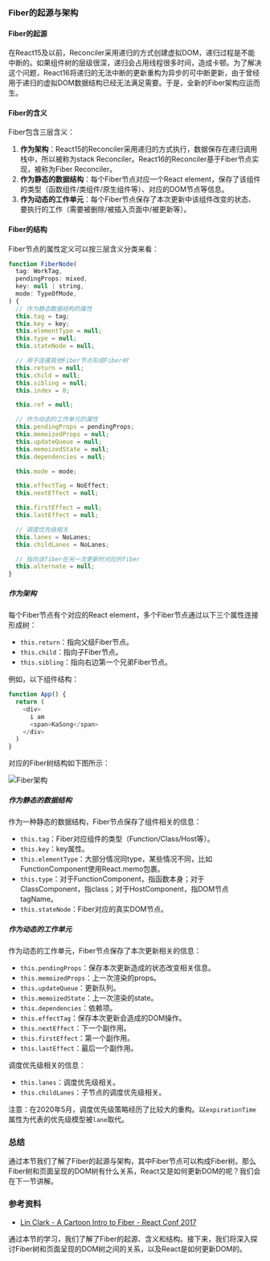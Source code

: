 ### Fiber的起源与架构

#### Fiber的起源

在React15及以前，Reconciler采用递归的方式创建虚拟DOM，递归过程是不能中断的。如果组件树的层级很深，递归会占用线程很多时间，造成卡顿。为了解决这个问题，React16将递归的无法中断的更新重构为异步的可中断更新，由于曾经用于递归的虚拟DOM数据结构已经无法满足需要。于是，全新的Fiber架构应运而生。

#### Fiber的含义

Fiber包含三层含义：

1. **作为架构**：React15的Reconciler采用递归的方式执行，数据保存在递归调用栈中，所以被称为stack Reconciler。React16的Reconciler基于Fiber节点实现，被称为Fiber Reconciler。
2. **作为静态的数据结构**：每个Fiber节点对应一个React element，保存了该组件的类型（函数组件/类组件/原生组件等）、对应的DOM节点等信息。
3. **作为动态的工作单元**：每个Fiber节点保存了本次更新中该组件改变的状态、要执行的工作（需要被删除/被插入页面中/被更新等）。

#### Fiber的结构

Fiber节点的属性定义可以按三层含义分类来看：

```javascript
function FiberNode(
  tag: WorkTag,
  pendingProps: mixed,
  key: null | string,
  mode: TypeOfMode,
) {
  // 作为静态数据结构的属性
  this.tag = tag;
  this.key = key;
  this.elementType = null;
  this.type = null;
  this.stateNode = null;

  // 用于连接其他Fiber节点形成Fiber树
  this.return = null;
  this.child = null;
  this.sibling = null;
  this.index = 0;

  this.ref = null;

  // 作为动态的工作单元的属性
  this.pendingProps = pendingProps;
  this.memoizedProps = null;
  this.updateQueue = null;
  this.memoizedState = null;
  this.dependencies = null;

  this.mode = mode;

  this.effectTag = NoEffect;
  this.nextEffect = null;

  this.firstEffect = null;
  this.lastEffect = null;

  // 调度优先级相关
  this.lanes = NoLanes;
  this.childLanes = NoLanes;

  // 指向该fiber在另一次更新时对应的fiber
  this.alternate = null;
}
```

##### 作为架构

每个Fiber节点有个对应的React element，多个Fiber节点通过以下三个属性连接形成树：

- `this.return`：指向父级Fiber节点。
- `this.child`：指向子Fiber节点。
- `this.sibling`：指向右边第一个兄弟Fiber节点。

例如，以下组件结构：

```javascript
function App() {
  return (
    <div>
      i am
      <span>KaSong</span>
    </div>
  )
}
```

对应的Fiber树结构如下图所示：

![Fiber架构](https://user-images.githubusercontent.com/316198/828710-828710.png)

##### 作为静态的数据结构

作为一种静态的数据结构，Fiber节点保存了组件相关的信息：

- `this.tag`：Fiber对应组件的类型（Function/Class/Host等）。
- `this.key`：key属性。
- `this.elementType`：大部分情况同type，某些情况不同，比如FunctionComponent使用React.memo包裹。
- `this.type`：对于FunctionComponent，指函数本身；对于ClassComponent，指class；对于HostComponent，指DOM节点tagName。
- `this.stateNode`：Fiber对应的真实DOM节点。

##### 作为动态的工作单元

作为动态的工作单元，Fiber节点保存了本次更新相关的信息：

- `this.pendingProps`：保存本次更新造成的状态改变相关信息。
- `this.memoizedProps`：上一次渲染的props。
- `this.updateQueue`：更新队列。
- `this.memoizedState`：上一次渲染的state。
- `this.dependencies`：依赖项。
- `this.effectTag`：保存本次更新会造成的DOM操作。
- `this.nextEffect`：下一个副作用。
- `this.firstEffect`：第一个副作用。
- `this.lastEffect`：最后一个副作用。

调度优先级相关的信息：

- `this.lanes`：调度优先级相关。
- `this.childLanes`：子节点的调度优先级相关。

注意：在2020年5月，调度优先级策略经历了比较大的重构。以`expirationTime`属性为代表的优先级模型被`lane`取代。

### 总结

通过本节我们了解了Fiber的起源与架构，其中Fiber节点可以构成Fiber树。那么Fiber树和页面呈现的DOM树有什么关系，React又是如何更新DOM的呢？我们会在下一节讲解。

### 参考资料

- [Lin Clark - A Cartoon Intro to Fiber - React Conf 2017](https://www.youtube.com/watch?v=ZCuYPiUIONs)

通过本节的学习，我们了解了Fiber的起源、含义和结构。接下来，我们将深入探讨Fiber树和页面呈现的DOM树之间的关系，以及React是如何更新DOM的。
